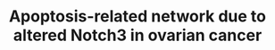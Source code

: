 ---
annotations:
- type: Disease Ontology
  value: reproductive organ cancer
- type: Pathway Ontology
  value: apoptotic cell death pathway
- type: Pathway Ontology
  value: cancer pathway
authors:
- Khanspers
- Zari
- Fehrhart
description: Results of pathway analysis of apoptosis-related genes in OVCAR3 cells
  treated with Notch3 siRNA or control siRNA.  Proteins on this pathway have targeted
  assays available via the [https://assays.cancer.gov/available_assays?wp_id=WP2864
  CPTAC Assay Portal]
last-edited: 2019-11-29
organisms:
- Homo sapiens
redirect_from:
- /index.php/Pathway:WP2864
- /instance/WP2864
schema-jsonld:
- '@context': https://schema.org/
  '@id': https://wikipathways.github.io/pathways/WP2864.html
  '@type': Dataset
  creator:
    '@type': Organization
    name: WikiPathways
  description: Results of pathway analysis of apoptosis-related genes in OVCAR3 cells
    treated with Notch3 siRNA or control siRNA.  Proteins on this pathway have targeted
    assays available via the [https://assays.cancer.gov/available_assays?wp_id=WP2864
    CPTAC Assay Portal]
  keywords:
  - NFKB1
  - IER3
  - SMAD7
  - CSDA
  - PTK2
  - PAK2
  - SERBP1
  - APP
  - CTNNA1
  - VIM
  - PTK2B
  - TNFRSF10B
  - BCL3
  - CUL1
  - ANXA5
  - HSPB1
  - CDKN1B
  - PPP2GB
  - CASP7
  - CUL5
  - NRG1
  - NGFRAP1
  - TNFRSF21
  - ABL1
  - VAV3
  - SOCS3
  - IL7R
  - RIPK2
  - BIRC5
  - TRAF1
  - ERN1
  - CDKN1A
  - APOE
  - TNF
  - AKT1
  - NET1
  - RNF7
  - THBS1
  - HSPD1
  - ERBB3
  - RPS6KB1
  - SQSTM1
  - MAPK1
  - HELLS
  - PKN1
  - GCLC
  - NQO1
  - F2R
  - AXIN1
  - HSPA5
  - HDAC1
  - CARD14
  - JUND
  - ETS1
  license: CC0
  name: Apoptosis-related network due to altered Notch3 in ovarian cancer
seo: CreativeWork
title: Apoptosis-related network due to altered Notch3 in ovarian cancer
wpid: WP2864
---